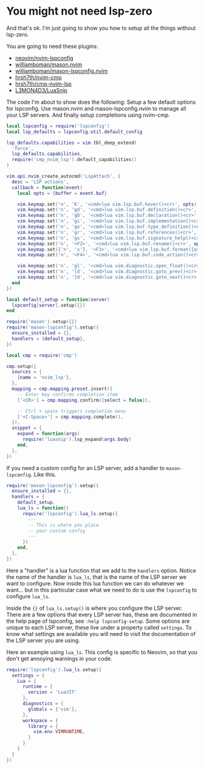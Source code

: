 # You might not need lsp-zero

And that's ok. I'm just going to show you how to setup all the things without lsp-zero.

You are going to need these plugins: 

* [neovim/nvim-lspconfig](https://github.com/neovim/nvim-lspconfig) 
* [williamboman/mason.nvim](https://github.com/williamboman/mason.nvim)
* [williamboman/mason-lspconfig.nvim](https://github.com/williamboman/mason-lspconfig.nvim)
* [hrsh7th/nvim-cmp](https://github.com/hrsh7th/nvim-cmp) 
* [hrsh7th/cmp-nvim-lsp](https://github.com/hrsh7th/cmp-nvim-lsp) 
* [L3MON4D3/LuaSnip](https://github.com/L3MON4D3/LuaSnip) 

The code I'm about to show does the following: Setup a few default options for lspconfig. Use mason.nvim and mason-lspconfig.nvim to manage all your LSP servers. And finally setup completions using nvim-cmp.

```lua
local lspconfig = require('lspconfig')
local lsp_defaults = lspconfig.util.default_config

lsp_defaults.capabilities = vim.tbl_deep_extend(
  'force',
  lsp_defaults.capabilities,
  require('cmp_nvim_lsp').default_capabilities()
)

vim.api.nvim_create_autocmd('LspAttach', {
  desc = 'LSP actions',
  callback = function(event)
    local opts = {buffer = event.buf}

    vim.keymap.set('n', 'K', '<cmd>lua vim.lsp.buf.hover()<cr>', opts)
    vim.keymap.set('n', 'gd', '<cmd>lua vim.lsp.buf.definition()<cr>', opts)
    vim.keymap.set('n', 'gD', '<cmd>lua vim.lsp.buf.declaration()<cr>', opts)
    vim.keymap.set('n', 'gi', '<cmd>lua vim.lsp.buf.implementation()<cr>', opts)
    vim.keymap.set('n', 'go', '<cmd>lua vim.lsp.buf.type_definition()<cr>', opts)
    vim.keymap.set('n', 'gr', '<cmd>lua vim.lsp.buf.references()<cr>', opts)
    vim.keymap.set('n', 'gs', '<cmd>lua vim.lsp.buf.signature_help()<cr>', opts)
    vim.keymap.set('n', '<F2>', '<cmd>lua vim.lsp.buf.rename()<cr>', opts)
    vim.keymap.set({'n', 'x'}, '<F3>', '<cmd>lua vim.lsp.buf.format({async = true})<cr>', opts)
    vim.keymap.set('n', '<F4>', '<cmd>lua vim.lsp.buf.code_action()<cr>', opts)

    vim.keymap.set('n', 'gl', '<cmd>lua vim.diagnostic.open_float()<cr>', opts)
    vim.keymap.set('n', '[d', '<cmd>lua vim.diagnostic.goto_prev()<cr>', opts)
    vim.keymap.set('n', ']d', '<cmd>lua vim.diagnostic.goto_next()<cr>', opts) 
  end
})

local default_setup = function(server)
  lspconfig[server].setup({})
end

require('mason').setup({})
require('mason-lspconfig').setup({
  ensure_installed = {},
  handlers = {default_setup},
})

local cmp = require('cmp')

cmp.setup({
  sources = {
    {name = 'nvim_lsp'},
  },
  mapping = cmp.mapping.preset.insert({
    -- Enter key confirms completion item
    ['<CR>'] = cmp.mapping.confirm({select = false}),

    -- Ctrl + space triggers completion menu
    ['<C-Space>'] = cmp.mapping.complete(),
  }),
  snippet = {
    expand = function(args)
      require('luasnip').lsp_expand(args.body)
    end,
  },
})
```

If you need a custom config for an LSP server, add a handler to `mason-lspconfig`. Like this.

```lua
require('mason-lspconfig').setup({
  ensure_installed = {},
  handlers = {
    default_setup,
    lua_ls = function()
      require('lspconfig').lua_ls.setup({
        ---
        -- This is where you place
        -- your custom config
        ---
      })
    end,
  },
})
```

Here a "handler" is a lua function that we add to the `handlers` option. Notice the name of the handler is `lua_ls`, that is the name of the LSP server we want to configure. Now inside this lua function we can do whatever we want... but in this particular case what we need to do is use the `lspconfig` to configure `lua_ls`.

Inside the `{}` of `lua_ls.setup()` is where you configure the LSP server. There are a few options that every LSP server has, these are documented in the help page of lspconfig, see `:help lspconfig-setup`. Some options are unique to each LSP server, these live under a property called `settings`. To know what settings are available you will need to visit the documentation of the LSP server you are using.

Here an example using `lua_ls`. This config is specific to Neovim, so that you don't get annoying warnings in your code.

```lua
require('lspconfig').lua_ls.setup({
  settings = {
    Lua = {
      runtime = {
        version = 'LuaJIT'
      },
      diagnostics = {
        globals = {'vim'},
      },
      workspace = {
        library = {
          vim.env.VIMRUNTIME,
        }
      }
    }
  }
})
```

